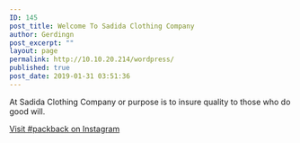 ```yaml
---
ID: 145
post_title: Welcome To Sadida Clothing Company
author: Gerdingn
post_excerpt: ""
layout: page
permalink: http://10.10.20.214/wordpress/
published: true
post_date: 2019-01-31 03:51:36
---
```

<!-- wp:paragraph -->
<p>At Sadida Clothing Company or purpose is to insure quality to those who do good will.</p>
<!-- /wp:paragraph -->

<!-- wp:html -->
<a href="https://www.instagram.com/explore/tags/packback/?hl=en">Visit #packback on Instagram</a>
<!-- /wp:html -->

<!-- wp:paragraph -->
<p></p>
<!-- /wp:paragraph -->